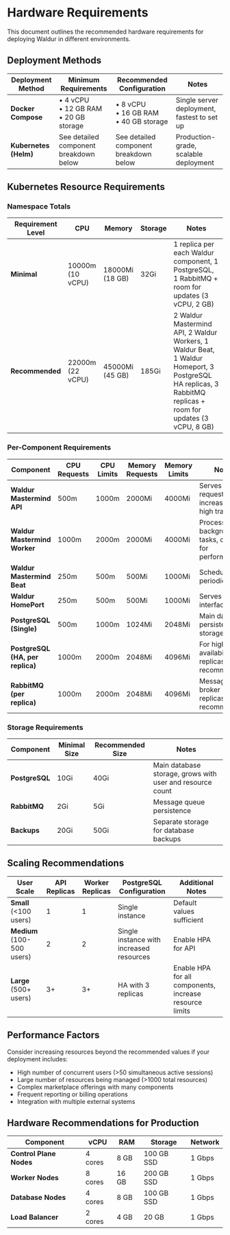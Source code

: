 # Hardware Requirements

This document outlines the recommended hardware requirements for deploying Waldur in different environments.

## Deployment Methods

| Deployment Method     | Minimum Requirements                       | Recommended Configuration                  | Notes                                       |
|-----------------------|--------------------------------------------|--------------------------------------------|---------------------------------------------|
| **Docker Compose**    | • 4 vCPU<br>• 12 GB RAM<br>• 20 GB storage | • 8 vCPU<br>• 16 GB RAM<br>• 40 GB storage | Single server deployment, fastest to set up |
| **Kubernetes (Helm)** | See detailed component breakdown below     | See detailed component breakdown below     | Production-grade, scalable deployment       |

## Kubernetes Resource Requirements

### Namespace Totals

| Requirement Level | CPU              | Memory          | Storage | Notes                                                                                                                                                        |
|-------------------|------------------|-----------------|---------|--------------------------------------------------------------------------------------------------------------------------------------------------------------|
| **Minimal**       | 10000m (10 vCPU) | 18000Mi (18 GB) | 32Gi    | 1 replica per each Waldur component, 1 PostgreSQL, 1 RabbitMQ + room for updates (3 vCPU, 2 GB)                                                              |
| **Recommended**   | 22000m (22 vCPU) | 45000Mi (45 GB) | 185Gi   | 2 Waldur Mastermind API, 2 Waldur Workers, 1 Waldur Beat, 1 Waldur Homeport, 3 PostgreSQL HA replicas, 3 RabbitMQ replicas + room for updates (3 vCPU, 8 GB) |

### Per-Component Requirements

| Component                        | CPU Requests | CPU Limits | Memory Requests | Memory Limits | Notes                                                |
|----------------------------------|--------------|------------|-----------------|---------------|------------------------------------------------------|
| **Waldur Mastermind API**        | 500m         | 1000m      | 2000Mi          | 4000Mi        | Serves API requests, increase for high traffic       |
| **Waldur Mastermind Worker**     | 1000m        | 2000m      | 2000Mi          | 4000Mi        | Processes background tasks, critical for performance |
| **Waldur Mastermind Beat**       | 250m         | 500m       | 500Mi           | 1000Mi        | Schedules periodic tasks                             |
| **Waldur HomePort**              | 250m         | 500m       | 500Mi           | 1000Mi        | Serves web interface                                 |
| **PostgreSQL (Single)**          | 500m         | 1000m      | 1024Mi          | 2048Mi        | Main database, persistent storage                    |
| **PostgreSQL (HA, per replica)** | 1000m        | 2000m      | 2048Mi          | 4096Mi        | For high availability (3 replicas recommended)       |
| **RabbitMQ (per replica)**       | 1000m        | 2000m      | 2048Mi          | 4096Mi        | Message broker (3 replicas recommended)              |

### Storage Requirements

| Component      | Minimal Size | Recommended Size | Notes                                                     |
|----------------|--------------|------------------|-----------------------------------------------------------|
| **PostgreSQL** | 10Gi         | 40Gi             | Main database storage, grows with user and resource count |
| **RabbitMQ**   | 2Gi          | 5Gi              | Message queue persistence                                 |
| **Backups**    | 20Gi         | 50Gi             | Separate storage for database backups                     |

## Scaling Recommendations

| User Scale                 | API Replicas | Worker Replicas | PostgreSQL Configuration                 | Additional Notes                                        |
|----------------------------|--------------|-----------------|------------------------------------------|---------------------------------------------------------|
| **Small** (<100 users)     | 1            | 1               | Single instance                          | Default values sufficient                               |
| **Medium** (100-500 users) | 2            | 2               | Single instance with increased resources | Enable HPA for API                                      |
| **Large** (500+ users)     | 3+           | 3+              | HA with 3 replicas                       | Enable HPA for all components, increase resource limits |

## Performance Factors

Consider increasing resources beyond the recommended values if your deployment includes:

- High number of concurrent users (>50 simultaneous active sessions)
- Large number of resources being managed (>1000 total resources)
- Complex marketplace offerings with many components
- Frequent reporting or billing operations
- Integration with multiple external systems

## Hardware Recommendations for Production

| Component               | vCPU    | RAM   | Storage    | Network   |
|-------------------------|---------|-------|------------|-----------|
| **Control Plane Nodes** | 4 cores | 8 GB  | 100 GB SSD | 1 Gbps    |
| **Worker Nodes**        | 8 cores | 16 GB | 200 GB SSD | 1 Gbps    |
| **Database Nodes**      | 4 cores | 8 GB  | 100 GB SSD | 1 Gbps    |
| **Load Balancer**       | 2 cores | 4 GB  | 20 GB      | 1 Gbps    |
